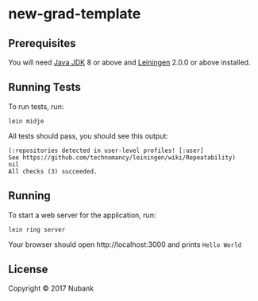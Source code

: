 # new-grad-template

## Prerequisites

You will need [Java JDK] 8 or above and [Leiningen][] 2.0.0 or above installed.

[Java JDK]: http://www.oracle.com/technetwork/java/javase/downloads/index.html
[leiningen]: https://github.com/technomancy/leiningen

## Running Tests

To run tests, run:

    lein midje

All tests should pass, you should see this output:

```
(:repositories detected in user-level profiles! [:user]
See https://github.com/technomancy/leiningen/wiki/Repeatability)
nil
All checks (3) succeeded.
```

## Running

To start a web server for the application, run:

    lein ring server

Your browser should open http://localhost:3000 and prints `Hello World`

## License

Copyright © 2017 Nubank

